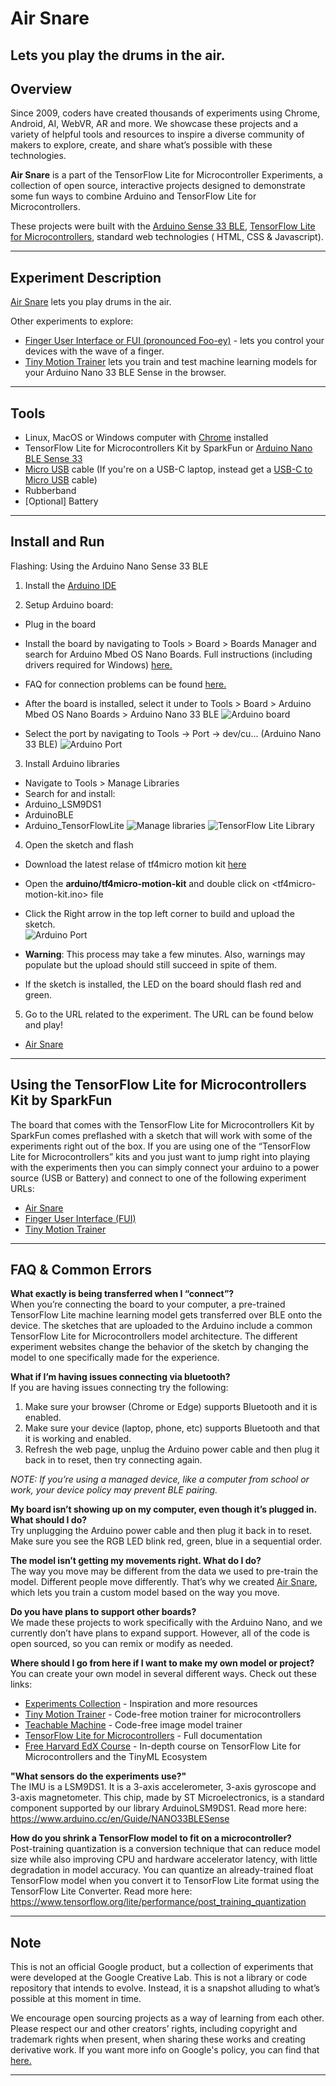 
# Air Snare
## Lets you play the drums in the air.

## Overview 

Since 2009, coders have created thousands of experiments using Chrome, Android, AI, WebVR, AR and more. We showcase these projects and a variety of helpful tools and resources to inspire a diverse community of makers to explore, create, and share what’s possible with these technologies.

**Air Snare** is a part of the TensorFlow Lite for Microcontroller Experiments, a collection of open source, interactive projects designed to demonstrate some fun ways to combine Arduino and TensorFlow Lite for Microcontrollers. 

These projects were built with the 
[Arduino Sense 33 BLE](https://store.arduino.cc/usa/nano-33-ble-sense "Arduino Store"), [TensorFlow Lite for Microcontrollers](https://www.tensorflow.org/lite/microcontrollers "TFL4M"), standard web technologies ( HTML, CSS & Javascript).

----

## Experiment Description
[Air Snare](https://experiments.withgoogle.com/tiny-motion-trainer "Air Snare") lets you play drums in the air.

Other experiments to explore:

- [Finger User Interface or FUI (pronounced Foo-ey)](https://experiments.withgoogle.com/fui "FUI") - lets you control your devices with the wave of a finger.
- [Tiny Motion Trainer](https://experiments.withgoogle.com/tiny-motion-trainer "Tiny Motion Trainer") lets you train and test machine learning models for your Arduino Nano 33 BLE Sense in the browser.
----

## Tools

- Linux, MacOS or Windows computer with [Chrome](https://www.google.com/chrome/?brand=WHAR&geo=US&gclid=Cj0KCQjw9_mDBhCGARIsAN3PaFNRBCVUxmhR1QPA2LHaoELEr9yc1KkSNQ-Jc9KVZd8Sq2ux5gR6mJsaAm_6EALw_wcB&gclsrc=aw.ds "Chrome") installed
- TensorFlow Lite for Microcontrollers Kit by SparkFun or [Arduino Nano BLE Sense 33](https://store.arduino.cc/usa/nano-33-ble-sense "Arduino Nano")
- [Micro USB](https://www.google.com/search?rlz=1C5CHFA_enUS858US858&sxsrf=ALeKk01CbJTvQbYgX6arJbsjcRVmv-3-RQ:1584929968297&q=Micro+USB+cable&spell=1&sa=X&ved=2ahUKEwjl8IOexK_oAhXDqZ4KHZ0mCmcQBSgAegQIDhAn&biw=1680&bih=832 "Micro USB") cable (If you're on a USB-C laptop, instead get a [USB-C to Micro USB](https://www.google.com/search?&q=USB-C+to+Micro+USB+cable "USB-C to Micro USB") cable)
- Rubberband
- [Optional] Battery

----

## Install and Run

Flashing: Using the Arduino Nano Sense 33 BLE

1. Install the [Arduino IDE ](https://www.arduino.cc/en/software "Arduino IDE")

2. Setup Arduino board:
-  Plug in the board
- Install the board by navigating to Tools > Board > Boards Manager and search for  Arduino Mbed OS Nano Boards. Full instructions (including drivers required for Windows) [here.](https://www.arduino.cc/en/Guide/NANO33BLESense/ "Arduino Guide")
- FAQ for connection problems can be found [here.](https://github.com/tinyMLx/appendix/blob/main/ArduinoFAQ.md "Arduino Guide") 
- After the board is installed, select it under to Tools > Board >  Arduino Mbed OS Nano Boards > Arduino Nano 33 BLE
![Arduino board](/readme_images/board.png)

- Select the port by navigating to Tools -> Port -> dev/cu... (Arduino Nano 33 BLE)
![Arduino Port](/readme_images/port.png)


3. Install Arduino libraries 
-  Navigate to Tools > Manage Libraries
- Search for and install:
- Arduino_LSM9DS1
- ArduinoBLE
- Arduino_TensorFlowLite
![Manage libraries](/readme_images/library.png)
![TensorFlow Lite Library](/readme_images/tflib.png)



4. Open the sketch and flash
- Download the latest relase of tf4micro motion kit [here](https://github.com/googlecreativelab/tf4micro-motion-kit/releases/latest)
- Open the **arduino/tf4micro-motion-kit** <folder> and double click on <tf4micro-motion-kit.ino> file
- Click the Right arrow in the top left corner to build and upload the sketch.  
![Arduino Port](/readme_images/buttons.png)


- **Warning**: This process may take a few minutes. Also, warnings may populate but the upload should still succeed in spite of them.
- If the sketch is installed, the LED on the board should flash red and green. 


5. Go to the URL related to the experiment. The URL can be found below and play!
- [Air Snare](https://experiments.withgoogle.com/tiny-motion-trainer/view "Air Snare")

----

## Using the TensorFlow Lite for Microcontrollers Kit by SparkFun
 
The board that comes with the TensorFlow Lite for Microcontrollers Kit by SparkFun comes preflashed with a sketch that will work with some of the experiments right out of the box. If you are using one of the “TensorFlow Lite for Microcontrollers” kits and you just want to jump right into playing with the experiments then you can simply connect your arduino to a power source (USB or Battery) and connect to one of the following experiment URLs:
- [Air Snare](https://experiments.withgoogle.com/air-snare/view "Air Snare")
- [Finger User Interface (FUI)](https://experiments.withgoogle.com/finger-user-interface/view "FUI")
- [Tiny Motion Trainer](https://experiments.withgoogle.com/tiny-motion-trainer/view "Tiny Motion Trainer")
----

## FAQ & Common Errors

**What exactly is being transferred when I “connect”?**<br/>
When you’re connecting the board to your computer, a pre-trained TensorFlow Lite machine learning model gets transferred over BLE onto the device. The sketches that are uploaded to the Arduino include a common TensorFlow Lite for Microcontrollers model architecture. The different experiment websites change the behavior of the sketch by changing the model to one specifically made for the experience. 

**What if I’m having issues connecting via bluetooth?**<br/>
If you are having issues connecting try the following:

1. Make sure your browser (Chrome or Edge) supports Bluetooth and it is enabled.
2. Make sure your device (laptop, phone, etc) supports Bluetooth and that it is working and enabled.
3. Refresh the web page, unplug the Arduino power cable and then plug it back in to reset, then try connecting again.

*NOTE: If you’re using a managed device, like a computer from school or work, your device policy may prevent BLE pairing.*

**My board isn’t showing up on my computer, even though it’s plugged in. What should I do?**<br/>
Try unplugging the Arduino power cable and then plug it back in to reset. Make sure you see the RGB LED blink red, green, blue in a sequential order.

**The model isn’t getting my movements right. What do I do?**<br/>
The way you move may be different from the data we used to pre-train the model. Different people move differently. That’s why we created [Air Snare](https://experiments.withgoogle.com/air-snare/view "Air Snare"), which lets you train a custom model based on the way you move. 

**Do you have plans to support other boards?**<br/>
We made these projects to work specifically with the Arduino Nano, and we currently don’t have plans to expand support. However, all of the code is open sourced, so you can remix or modify as needed. 

**Where should I go from here if I want to make my own model or project?**<br/>
You can create your own model in several different ways. Check out these links: 
- [Experiments Collection](https://experiments.withgoogle.com/collection/tfliteformicrocontrollers/ "Experiments Collection") - Inspiration and more resources
- [Tiny Motion Trainer](https://experiments.withgoogle.com/tiny-motion-trainer/view "Tiny Motion Trainer") - Code-free motion trainer for microcontrollers
- [Teachable Machine](https://teachablemachine.withgoogle.com/ "Teachable Machine") - Code-free image model trainer
- [TensorFlow Lite for Microcontrollers](https://www.tensorflow.org/lite/microcontrollers "TensorFlow Lite for Microcontrollers") - Full documentation 
- [Free Harvard EdX Course](https://www.edx.org/professional-certificate/harvardx-tiny-machine-learning "Harvard X Course")  - In-depth course on TensorFlow Lite for Microcontrollers and the TinyML Ecosystem

**"What sensors do the experiments use?"**<br/>
The IMU is a LSM9DS1. It is a 3-axis accelerometer, 3-axis gyroscope and 3-axis magnetometer. This chip, made by ST Microelectronics, is a standard component supported by our library ArduinoLSM9DS1. Read more here: https://www.arduino.cc/en/Guide/NANO33BLESense

**How do you shrink a TensorFlow model to fit on a microcontroller?**<br/>
Post-training quantization is a conversion technique that can reduce model size while also improving CPU and hardware accelerator latency, with little degradation in model accuracy. You can quantize an already-trained float TensorFlow model when you convert it to TensorFlow Lite format using the TensorFlow Lite Converter. Read more here: https://www.tensorflow.org/lite/performance/post_training_quantization


----

## Note

This is not an official Google product, but a collection of experiments that were developed at the Google Creative Lab. This is not a library or code repository that intends to evolve. Instead, it is a snapshot alluding to what’s possible at this moment in time.

We encourage open sourcing projects as a way of learning from each other. Please respect our and other creators’ rights, including copyright and trademark rights when present, when sharing these works and creating derivative work. If you want more info on Google's policy, you can find that [here.](https://about.google/brand-resource-center/ "Google Brand Resource Center")

----

